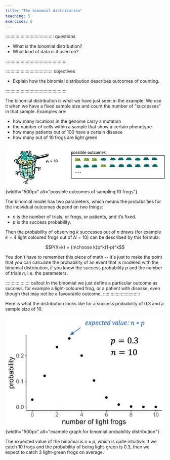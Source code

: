 ```yaml
---
title: "The binomial distribution"
teaching: 5
exercises: 0
---
```


:::::::::::::::::::::::::::::::::::::: questions 

- What is the binomial distribution?  
- What kind of data is it used on?

::::::::::::::::::::::::::::::::::::::::::::::::

::::::::::::::::::::::::::::::::::::: objectives

- Explain how the binomial distribution describes outcomes of counting.

::::::::::::::::::::::::::::::::::::::::::::::::


The binomial distribution is what we have just seen in the example: We use it when we have a fixed sample size and count the number of "successes" in that sample. Examples are:

- how many locations in the genome carry a mutation
- the number of cells within a sample that show a certain phenotype
- how many patients out of 100 have a certain disease
- how many out of 10 frogs are light green


![](fig/sampling-frogs-2.png){width="500px" alt="possible outcomes of sampling 10 frogs"}

The binomial model has two parameters, which means the probabilities for the individual outcomes depend on two things: 
- $n$ is the number of trials, or frogs, or patients, and it’s fixed.
- $p$ is the success probability.

Then the probability of observing $k$ successes out of $n$ draws (for example $k=4$ light coloured frogs out of $N=10$) can be described by this formula:

$$P(X=k) = {n\choose k}p^k(1-p)^k$$

You don't have to remember this piece of math -- it's just to make the point that you can calculate the probability of an event that is modeled with the binomial distribution, if you know the success probability $p$ and the number of trials $n$, i.e. the parameters.


::::::::::::::::::: callout
In the binomial we just define a particular outcome as success, for example a light-coloured frog, or a patient with disease, even though that may not be a favourable outcome.
:::::::::::::::::::::::::::::

Here is what the distribution looks like for a success probability of 0.3 and a sample size of 10. 



![The binomial distribution](fig/binomial.png){width="500px" alt="example graph for binomial probability distribution"}


The expected value of the binomial is $n \times p$, which is quite intuitive: If we catch 10 frogs and the probability of being light-green is 0.3, then we expect to catch 3 light-green frogs on average.
